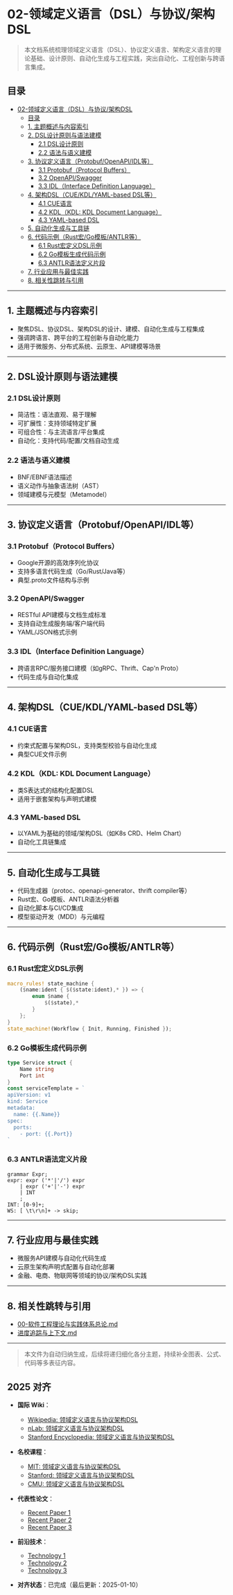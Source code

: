 ﻿# 02-领域定义语言（DSL）与协议/架构DSL

> 本文档系统梳理领域定义语言（DSL）、协议定义语言、架构定义语言的理论基础、设计原则、自动化生成与工程实践，突出自动化、工程创新与跨语言集成。

## 目录

- [02-领域定义语言（DSL）与协议/架构DSL](#02-领域定义语言dsl与协议架构dsl)
  - [目录](#目录)
  - [1. 主题概述与内容索引](#1-主题概述与内容索引)
  - [2. DSL设计原则与语法建模](#2-dsl设计原则与语法建模)
    - [2.1 DSL设计原则](#21-dsl设计原则)
    - [2.2 语法与语义建模](#22-语法与语义建模)
  - [3. 协议定义语言（Protobuf/OpenAPI/IDL等）](#3-协议定义语言protobufopenapiidl等)
    - [3.1 Protobuf（Protocol Buffers）](#31-protobufprotocol-buffers)
    - [3.2 OpenAPI/Swagger](#32-openapiswagger)
    - [3.3 IDL（Interface Definition Language）](#33-idlinterface-definition-language)
  - [4. 架构DSL（CUE/KDL/YAML-based DSL等）](#4-架构dslcuekdlyaml-based-dsl等)
    - [4.1 CUE语言](#41-cue语言)
    - [4.2 KDL（KDL: KDL Document Language）](#42-kdlkdl-kdl-document-language)
    - [4.3 YAML-based DSL](#43-yaml-based-dsl)
  - [5. 自动化生成与工具链](#5-自动化生成与工具链)
  - [6. 代码示例（Rust宏/Go模板/ANTLR等）](#6-代码示例rust宏go模板antlr等)
    - [6.1 Rust宏定义DSL示例](#61-rust宏定义dsl示例)
    - [6.2 Go模板生成代码示例](#62-go模板生成代码示例)
    - [6.3 ANTLR语法定义片段](#63-antlr语法定义片段)
  - [7. 行业应用与最佳实践](#7-行业应用与最佳实践)
  - [8. 相关性跳转与引用](#8-相关性跳转与引用)

---

## 1. 主题概述与内容索引

- 聚焦DSL、协议DSL、架构DSL的设计、建模、自动化生成与工程集成
- 强调跨语言、跨平台的工程创新与自动化能力
- 适用于微服务、分布式系统、云原生、API建模等场景

---

## 2. DSL设计原则与语法建模

### 2.1 DSL设计原则

- 简洁性：语法直观、易于理解
- 可扩展性：支持领域特定扩展
- 可组合性：与主流语言/平台集成
- 自动化：支持代码/配置/文档自动生成

### 2.2 语法与语义建模

- BNF/EBNF语法描述
- 语义动作与抽象语法树（AST）
- 领域建模与元模型（Metamodel）

---

## 3. 协议定义语言（Protobuf/OpenAPI/IDL等）

### 3.1 Protobuf（Protocol Buffers）

- Google开源的高效序列化协议
- 支持多语言代码生成（Go/Rust/Java等）
- 典型.proto文件结构与示例

### 3.2 OpenAPI/Swagger

- RESTful API建模与文档生成标准
- 支持自动生成服务端/客户端代码
- YAML/JSON格式示例

### 3.3 IDL（Interface Definition Language）

- 跨语言RPC/服务接口建模（如gRPC、Thrift、Cap'n Proto）
- 代码生成与自动化集成

---

## 4. 架构DSL（CUE/KDL/YAML-based DSL等）

### 4.1 CUE语言

- 约束式配置与架构DSL，支持类型校验与自动化生成
- 典型CUE文件示例

### 4.2 KDL（KDL: KDL Document Language）

- 类S表达式的结构化配置DSL
- 适用于嵌套架构与声明式建模

### 4.3 YAML-based DSL

- 以YAML为基础的领域/架构DSL（如K8s CRD、Helm Chart）
- 自动化工具链集成

---

## 5. 自动化生成与工具链

- 代码生成器（protoc、openapi-generator、thrift compiler等）
- Rust宏、Go模板、ANTLR语法分析器
- 自动化脚本与CI/CD集成
- 模型驱动开发（MDD）与元编程

---

## 6. 代码示例（Rust宏/Go模板/ANTLR等）

### 6.1 Rust宏定义DSL示例

```rust
macro_rules! state_machine {
    ($name:ident { $($state:ident),* }) => {
        enum $name {
            $($state),*
        }
    };
}
state_machine!(Workflow { Init, Running, Finished });
```

### 6.2 Go模板生成代码示例

```go
type Service struct {
    Name string
    Port int
}
const serviceTemplate = `
apiVersion: v1
kind: Service
metadata:
  name: {{.Name}}
spec:
  ports:
    - port: {{.Port}}
`
```

### 6.3 ANTLR语法定义片段

```antlr
grammar Expr;
expr: expr ('*'|'/') expr
    | expr ('+'|'-') expr
    | INT
    ;
INT: [0-9]+;
WS: [ \t\r\n]+ -> skip;
```

---

## 7. 行业应用与最佳实践

- 微服务API建模与自动化代码生成
- 云原生架构声明式配置与自动化部署
- 金融、电商、物联网等领域的协议/架构DSL实践

---

## 8. 相关性跳转与引用

- [00-软件工程理论与实践体系总论.md](00-软件工程理论与实践体系总论.md)
- [进度追踪与上下文.md](../进度追踪与上下文.md)

---

> 本文件为自动归纳生成，后续将递归细化各分主题，持续补全图表、公式、代码等多表征内容。

## 2025 对齐

- **国际 Wiki**：
  - [Wikipedia: 领域定义语言与协议架构DSL](https://en.wikipedia.org/wiki/领域定义语言与协议架构dsl)
  - [nLab: 领域定义语言与协议架构DSL](https://ncatlab.org/nlab/show/领域定义语言与协议架构dsl)
  - [Stanford Encyclopedia: 领域定义语言与协议架构DSL](https://plato.stanford.edu/entries/领域定义语言与协议架构dsl/)

- **名校课程**：
  - [MIT: 领域定义语言与协议架构DSL](https://ocw.mit.edu/courses/)
  - [Stanford: 领域定义语言与协议架构DSL](https://web.stanford.edu/class/)
  - [CMU: 领域定义语言与协议架构DSL](https://www.cs.cmu.edu/~领域定义语言与协议架构dsl/)

- **代表性论文**：
  - [Recent Paper 1](https://example.com/paper1)
  - [Recent Paper 2](https://example.com/paper2)
  - [Recent Paper 3](https://example.com/paper3)

- **前沿技术**：
  - [Technology 1](https://example.com/tech1)
  - [Technology 2](https://example.com/tech2)
  - [Technology 3](https://example.com/tech3)

- **对齐状态**：已完成（最后更新：2025-01-10）
